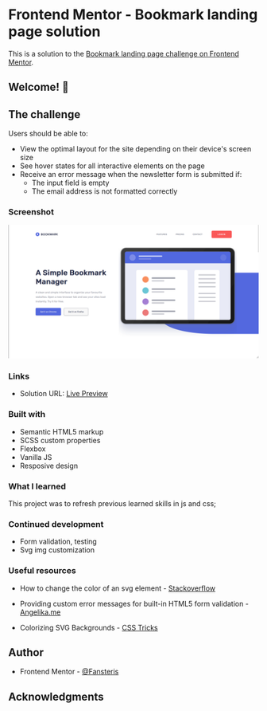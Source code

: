 # Frontend Mentor - Bookmark landing page solution

This is a solution to the
[Bookmark landing page challenge on Frontend Mentor](https://www.frontendmentor.io/challenges/bookmark-landing-page-5d0b588a9edda32581d29158).

## Welcome! 👋

## The challenge

Users should be able to:

- View the optimal layout for the site depending on their device's screen size
- See hover states for all interactive elements on the page
- Receive an error message when the newsletter form is submitted if:
  - The input field is empty
  - The email address is not formatted correctly

### Screenshot

![Screenshot](https://github.com/Fansters/bookmark-landing-page-master/blob/master/images/preview.png)

### Links

- Solution URL: [Live Preview](https://calm-tarsier-3cb296.netlify.app/)

### Built with

- Semantic HTML5 markup
- SCSS custom properties
- Flexbox
- Vanilla JS
- Resposive design

### What I learned

This project was to refresh previous learned skills in js and css;

### Continued development

- Form validation, testing
- Svg img customization

### Useful resources

- How to change the color of an svg element -
  [Stackoverflow](https://stackoverflow.com/questions/22252472/how-to-change-the-color-of-an-svg-element)

- Providing custom error messages for built-in HTML5 form validation -
  [Angelika.me](https://angelika.me/2020/02/01/custom-error-messages-for-html5-form-validation/)

- Colorizing SVG Backgrounds - [CSS Tricks](https://css-tricks.com/solved-with-css-colorizing-svg-backgrounds/)

## Author

- Frontend Mentor - [@Fansteris](https://www.frontendmentor.io/profile/Fansters)

## Acknowledgments
